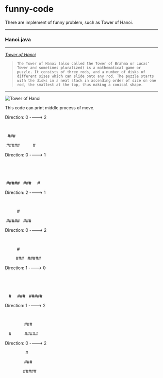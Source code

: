 # funny-code
There are implement of funny problem, such as Tower of Hanoi.
***
### Hanoi.java
---
  [*Tower of Hanoi*](https://en.wikipedia.org/wiki/Tower_of_Hanoi)
  >     The Tower of Hanoi (also called the Tower of Brahma or Lucas' Tower and sometimes pluralized) is a mathematical game or puzzle. It consists of three rods, and a number of disks of different sizes which can slide onto any rod. The puzzle starts with the disks in a neat stack in ascending order of size on one rod, the smallest at the top, thus making a conical shape.
---
![Tower of Hanoi](https://upload.wikimedia.org/wikipedia/commons/thumb/6/60/Tower_of_Hanoi_4.gif/300px-Tower_of_Hanoi_4.gif)

This code can print middle process of move.
  
Direction: 0 \-\-\-\-> 2
  
&nbsp;&nbsp;&nbsp;&nbsp;&nbsp;&nbsp;&nbsp;&nbsp;&nbsp;&nbsp;&nbsp;&nbsp;&nbsp;&nbsp;&nbsp;&nbsp;&nbsp;&nbsp;&nbsp;&nbsp;&nbsp;
  
&nbsp;&nbsp;\#\#\#&nbsp;&nbsp;&nbsp;&nbsp;&nbsp;&nbsp;&nbsp;&nbsp;&nbsp;&nbsp;&nbsp;&nbsp;&nbsp;&nbsp;&nbsp;&nbsp;
  
&nbsp;\#\#\#\#\#&nbsp;&nbsp;&nbsp;&nbsp;&nbsp;&nbsp;&nbsp;&nbsp;&nbsp;&nbsp;&nbsp;\#&nbsp;&nbsp;&nbsp;
  
Direction: 0 \-\-\-\-> 1
  
&nbsp;&nbsp;&nbsp;&nbsp;&nbsp;&nbsp;&nbsp;&nbsp;&nbsp;&nbsp;&nbsp;&nbsp;&nbsp;&nbsp;&nbsp;&nbsp;&nbsp;&nbsp;&nbsp;&nbsp;&nbsp;
  
&nbsp;&nbsp;&nbsp;&nbsp;&nbsp;&nbsp;&nbsp;&nbsp;&nbsp;&nbsp;&nbsp;&nbsp;&nbsp;&nbsp;&nbsp;&nbsp;&nbsp;&nbsp;&nbsp;&nbsp;&nbsp;
  
&nbsp;\#\#\#\#\#&nbsp;&nbsp;&nbsp;\#\#\#&nbsp;&nbsp;&nbsp;&nbsp;&nbsp;\#&nbsp;&nbsp;&nbsp;
  
Direction: 2 \-\-\-\-> 1
  
&nbsp;&nbsp;&nbsp;&nbsp;&nbsp;&nbsp;&nbsp;&nbsp;&nbsp;&nbsp;&nbsp;&nbsp;&nbsp;&nbsp;&nbsp;&nbsp;&nbsp;&nbsp;&nbsp;&nbsp;&nbsp;
  
&nbsp;&nbsp;&nbsp;&nbsp;&nbsp;&nbsp;&nbsp;&nbsp;&nbsp;&nbsp;\#&nbsp;&nbsp;&nbsp;&nbsp;&nbsp;&nbsp;&nbsp;&nbsp;&nbsp;&nbsp;
  
&nbsp;\#\#\#\#\#&nbsp;&nbsp;&nbsp;\#\#\#&nbsp;&nbsp;&nbsp;&nbsp;&nbsp;&nbsp;&nbsp;&nbsp;&nbsp;
  
Direction: 0 \-\-\-\-> 2
  
&nbsp;&nbsp;&nbsp;&nbsp;&nbsp;&nbsp;&nbsp;&nbsp;&nbsp;&nbsp;&nbsp;&nbsp;&nbsp;&nbsp;&nbsp;&nbsp;&nbsp;&nbsp;&nbsp;&nbsp;&nbsp;
  
&nbsp;&nbsp;&nbsp;&nbsp;&nbsp;&nbsp;&nbsp;&nbsp;&nbsp;&nbsp;\#&nbsp;&nbsp;&nbsp;&nbsp;&nbsp;&nbsp;&nbsp;&nbsp;&nbsp;&nbsp;
  
&nbsp;&nbsp;&nbsp;&nbsp;&nbsp;&nbsp;&nbsp;&nbsp;&nbsp;\#\#\#&nbsp;&nbsp;&nbsp;\#\#\#\#\#&nbsp;
  
Direction: 1 \-\-\-\-> 0
  
&nbsp;&nbsp;&nbsp;&nbsp;&nbsp;&nbsp;&nbsp;&nbsp;&nbsp;&nbsp;&nbsp;&nbsp;&nbsp;&nbsp;&nbsp;&nbsp;&nbsp;&nbsp;&nbsp;&nbsp;&nbsp;
  
&nbsp;&nbsp;&nbsp;&nbsp;&nbsp;&nbsp;&nbsp;&nbsp;&nbsp;&nbsp;&nbsp;&nbsp;&nbsp;&nbsp;&nbsp;&nbsp;&nbsp;&nbsp;&nbsp;&nbsp;&nbsp;
  
&nbsp;&nbsp;&nbsp;\#&nbsp;&nbsp;&nbsp;&nbsp;&nbsp;\#\#\#&nbsp;&nbsp;&nbsp;\#\#\#\#\#&nbsp;
  
Direction: 1 \-\-\-\-> 2
  
&nbsp;&nbsp;&nbsp;&nbsp;&nbsp;&nbsp;&nbsp;&nbsp;&nbsp;&nbsp;&nbsp;&nbsp;&nbsp;&nbsp;&nbsp;&nbsp;&nbsp;&nbsp;&nbsp;&nbsp;&nbsp;
  
&nbsp;&nbsp;&nbsp;&nbsp;&nbsp;&nbsp;&nbsp;&nbsp;&nbsp;&nbsp;&nbsp;&nbsp;&nbsp;&nbsp;&nbsp;&nbsp;\#\#\#&nbsp;&nbsp;
  
&nbsp;&nbsp;&nbsp;\#&nbsp;&nbsp;&nbsp;&nbsp;&nbsp;&nbsp;&nbsp;&nbsp;&nbsp;&nbsp;&nbsp;\#\#\#\#\#&nbsp;
  
Direction: 0 \-\-\-\-> 2
  
&nbsp;&nbsp;&nbsp;&nbsp;&nbsp;&nbsp;&nbsp;&nbsp;&nbsp;&nbsp;&nbsp;&nbsp;&nbsp;&nbsp;&nbsp;&nbsp;&nbsp;\#&nbsp;&nbsp;&nbsp;
  
&nbsp;&nbsp;&nbsp;&nbsp;&nbsp;&nbsp;&nbsp;&nbsp;&nbsp;&nbsp;&nbsp;&nbsp;&nbsp;&nbsp;&nbsp;&nbsp;\#\#\#&nbsp;&nbsp;
  
&nbsp;&nbsp;&nbsp;&nbsp;&nbsp;&nbsp;&nbsp;&nbsp;&nbsp;&nbsp;&nbsp;&nbsp;&nbsp;&nbsp;&nbsp;\#\#\#\#\#&nbsp;
